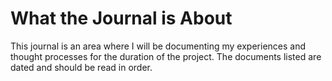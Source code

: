 # What the Journal is About 

This journal is an area where I will be documenting my experiences and thought processes for the duration of the project. The documents listed are dated and should be read in order. 
